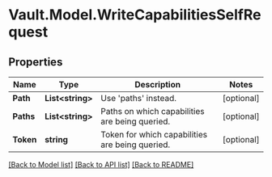 # Vault.Model.WriteCapabilitiesSelfRequest

## Properties

Name | Type | Description | Notes
------------ | ------------- | ------------- | -------------
**Path** | **List&lt;string&gt;** | Use &#x27;paths&#x27; instead. | [optional] 
**Paths** | **List&lt;string&gt;** | Paths on which capabilities are being queried. | [optional] 
**Token** | **string** | Token for which capabilities are being queried. | [optional] 


[[Back to Model list]](../README.md#documentation-for-models) [[Back to API list]](../README.md#documentation-for-api-endpoints) [[Back to README]](../README.md)

